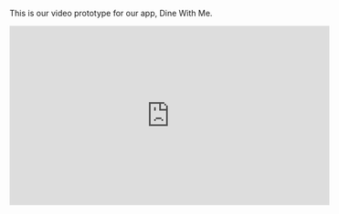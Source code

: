 This is our video prototype for our app, Dine With Me.
<iframe width="560" height="315" src="https://www.youtube.com/embed/1P_vN9QNPQQ" frameborder="0" allowfullscreen></iframe>
